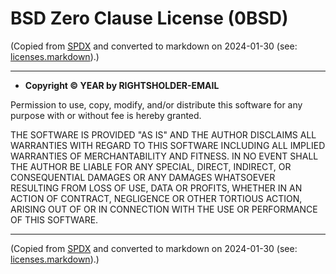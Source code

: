 # BSD Zero Clause License (0BSD)

(Copied from [SPDX](https://spdx.org/licenses/0BSD.html) and converted to markdown on 2024-01-30 (see: [licenses.markdown](https://codeberg.org/yelosan/licenses.markdown)).)

---

- **Copyright © YEAR by RIGHTSHOLDER-EMAIL**

Permission to use, copy, modify, and/or distribute this software for any purpose with or without fee is hereby granted.

THE SOFTWARE IS PROVIDED "AS IS" AND THE AUTHOR DISCLAIMS ALL WARRANTIES WITH REGARD TO THIS SOFTWARE INCLUDING ALL IMPLIED WARRANTIES OF MERCHANTABILITY AND FITNESS. IN NO EVENT SHALL THE AUTHOR BE LIABLE FOR ANY SPECIAL, DIRECT, INDIRECT, OR CONSEQUENTIAL DAMAGES OR ANY DAMAGES WHATSOEVER RESULTING FROM LOSS OF USE, DATA OR PROFITS, WHETHER IN AN ACTION OF CONTRACT, NEGLIGENCE OR OTHER TORTIOUS ACTION, ARISING OUT OF OR IN CONNECTION WITH THE USE OR PERFORMANCE OF THIS SOFTWARE.

---

(Copied from [SPDX](https://spdx.org/licenses/0BSD.html) and converted to markdown on 2024-01-30 (see: [licenses.markdown](https://codeberg.org/yelosan/licenses.markdown)).)
